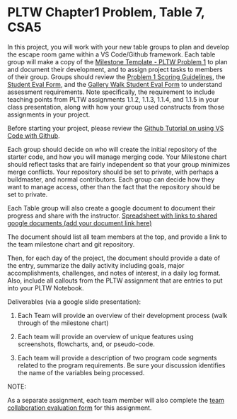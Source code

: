 # PLTW Chapter1 Problem, Table 7, CSA5

In this project, you will work with your new table groups to plan and develop the escape room game within a VS Code/Github framework.  Each table group will make a copy of the [Milestone Template - PLTW Problem 1](https://docs.google.com/spreadsheets/d/1rNya6NKHtUzVmxm1k2hS8meGkOAfnOJgOurdoolgT3w/edit?usp=sharing) to plan and document their development, and to assign project tasks to members of their group.  Groups should review the [Problem 1 Scoring Guidelines](https://instructional-resources.s3.amazonaws.com/PLTW_Computer_Science/30181_ComputerScienceA/English_External_Files/CSA_Problem1_ScoringGuidelines.pdf), the [Student Eval Form](https://forms.gle/aAAQmBYdByqHmwS98), and the [Gallery Walk Student Eval Form](https://forms.gle/aAAQmBYdByqHmwS98) to understand assessment requirements.  Note specifically, the requirement to include teaching points from PLTW assignments 1.1.2, 1.1.3, 1.1.4, and 1.1.5 in your class presentation, along with how your group used constructs from those assignments in your project.

Before starting your project, please review the [Github Tutorial on using VS Code with Github](https://code.visualstudio.com/docs/sourcecontrol/overview).

Each group should decide on who will create the initial repository of the starter code, and how you will manage merging code.  Your Milestone chart should reflect tasks that are fairly independent so that your group minimizes merge conflicts. Your repository should be set to private, with perhaps a buildmaster, and normal contributors.  Each group can decide how they want to manage access, other than the fact that the repository should be set to private.

Each Table group will also create a google document to document their progress and share with the instructor.
[Spreadsheet with links to shared google documents (add your document link here)](https://docs.google.com/spreadsheets/d/11AtpxFrE1EsbSvR3EJLfROOkyGRRSgaJ5-eVg4mDu7Y/edit?usp=sharing)

The document should list all team members at the top, and provide a link to the team milestone chart and git repository.

Then, for each day of the project, the document should provide a date of the entry, summarize the daily activity including goals, major accomplishments, challenges, and notes of interest, in a daily log format. Also, include all callouts from the PLTW assignment that are entries to put into your PLTW Notebook. 

Deliverables (via a google slide presentation):

1) Each Team will provide an overview of their development process (walk through of the milestone chart)

2) Each team will provide an overview of unique features using screenshots, flowcharts, and, or pseudo-code.

3) Each team will provide a description of two program code segments related to the program requirements. Be sure your discussion identifies the name of the variables being processed.

NOTE:

As a separate assignment, each team member will also complete the [team collaboration evaluation form](https://forms.gle/DmBh1r467j9VRomaA) for this assignment.
